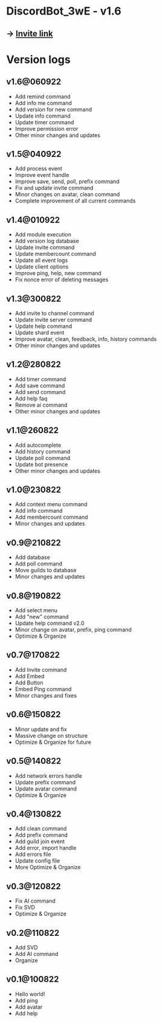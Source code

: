 # DiscordBot_3wE - v1.6

## -> [Invite link](https://discord.com/api/oauth2/authorize?client_id=1006591332204154951&permissions=8&scope=bot%20applications.commands)

# Version logs
## v1.6@060922
- Add remind command
- Add info me command
- Add version for new command
- Update info command
- Update timer command
- Improve permission error
- Other minor changes and updates

## v1.5@040922
- Add process event
- Improve event handle
- Improve save, send, poll, prefix command
- Fix and update invite command
- Minor changes on avatar, clean command
- Complete improvement of all current commands

## v1.4@010922
- Add module execution
- Add version log database
- Update invite command
- Update membercount command
- Update all event logs
- Update client options
- Improve ping, help, new command
- Fix nonce error of deleting messages

## v1.3@300822
- Add invite to channel command
- Update invite server command
- Update help command
- Update shard event
- Improve avatar, clean, feedback, info, history commands
- Other minor changes and updates

## v1.2@280822
- Add timer command
- Add save command
- Add send command
- Add help faq
- Remove ai command
- Other minor changes and updates

## v1.1@260822
- Add autocomplete
- Add history command
- Update poll command
- Update bot presence
- Other minor changes and updates

## v1.0@230822
- Add context menu command
- Add info command
- Add membercount command
- Minor changes and updates

## v0.9@210822
- Add database
- Add poll command
- Move guilds to database
- Minor changes and updates

## v0.8@190822
- Add select menu
- Add "new" command
- Update help command v2.0
- Minor change on avatar, prefix, ping command
- Optimize & Organize

## v0.7@170822
- Add Invite command
- Add Embed
- Add Button
- Embed Ping command
- Minor changes and fixes

## v0.6@150822
- Minor update and fix
- Massive change on structure
- Optimize & Organize for future

## v0.5@140822
- Add network errors handle
- Update prefix command
- Update avatar command
- Optimize & Organize

## v0.4@130822
- Add clean command
- Add prefix command
- Add guild join event
- Add error, import handle
- Add errors file
- Update config file
- More Optimize & Organize

## v0.3@120822
- Fix AI command
- Fix SVD
- Optimize & Organize

## v0.2@110822
- Add SVD
- Add AI command
- Organize

## v0.1@100822
- Hello world!
- Add ping
- Add avatar
- Add help